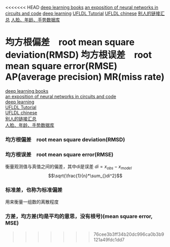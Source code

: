 <<<<<<< HEAD
[deep learning books](http://www.deeplearningbook.org/)
[an exposition of neural networks in circuits and code](http://karpathy.github.io/neuralnets/)
[deep learning](http://deeplearning.net/)
[UFLDL Tutorial](http://deeplearning.stanford.edu/wiki/index.php/UFLDL_Tutorial)
[UFLDL chinese](http://ufldl.stanford.edu/wiki/index.php/Softmax%E5%9B%9E%E5%BD%92)
[别人的链接汇总](http://www.cnblogs.com/findumars/p/5009003.html)
[人脸、年龄、手势数据库](http://blog.csdn.net/langb2014/article/details/52098114)

均方根偏差　root mean square deviation(RMSD)
均方根误差　root mean square error(RMSE)
AP(average precision)
MR(miss rate)
=======
[deep learning books](http://www.deeplearningbook.org/)  
[an exposition of neural networks in circuits and code](http://karpathy.github.io/neuralnets/)  
[deep learning](http://deeplearning.net/)  
[UFLDL Tutorial](http://deeplearning.stanford.edu/wiki/index.php/UFLDL_Tutorial)  
[UFLDL chinese](http://ufldl.stanford.edu/wiki/index.php/Softmax%E5%9B%9E%E5%BD%92)  
[别人的链接汇总](http://www.cnblogs.com/findumars/p/5009003.html)  
[人脸、年龄、手势数据库](http://blog.csdn.net/langb2014/article/details/52098114)  

### 均方根偏差　root mean square deviation(RMSD)  

### 均方根误差　root mean square error(RMSE)  
衡量观测值与真值之间的偏差，其中di是误差 $di={x}_{obs} - {x}_{model}$  
$$\sqrt{\frac{1}{n}*\sum_{}di^2}$$

### 标准差，也称为标准偏差 
用来衡量一组数的离散程度

### 方差，均方差(均是平均的意思，没有根号)(mean square error, MSE)
>>>>>>> 76cee3b3ff34b20dc996ca0b3b9121a49fdc1dd7
